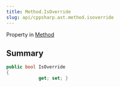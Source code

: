 ```yaml
---
title: Method.IsOverride
slug: api/cppsharp.ast.method.isoverride
---
```

Property in [Method](/api/cppsharp/ast/method)

## Summary



```csharp
public bool IsOverride
{
            get; set; }
```

